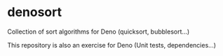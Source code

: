 # denosort
Collection of sort algorithms for Deno (quicksort, bubblesort...)

This repository is also an exercise for Deno (Unit tests, dependencies...)